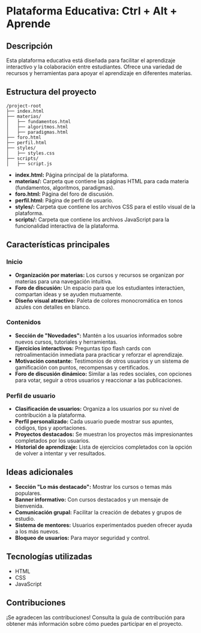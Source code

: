 # Plataforma Educativa: Ctrl + Alt + Aprende

## Descripción

Esta plataforma educativa está diseñada para facilitar el aprendizaje interactivo y la colaboración entre estudiantes. Ofrece una variedad de recursos y herramientas para apoyar el aprendizaje en diferentes materias.

## Estructura del proyecto

```
/project-root
├── index.html
├── materias/
│   ├── fundamentos.html
│   ├── algoritmos.html
│   ├── paradigmas.html
├── foro.html
├── perfil.html
├── styles/
│   ├── styles.css
├── scripts/
│   ├── script.js
```

* **index.html:** Página principal de la plataforma.
* **materias/:** Carpeta que contiene las páginas HTML para cada materia (fundamentos, algoritmos, paradigmas).
* **foro.html:** Página del foro de discusión.
* **perfil.html:** Página de perfil de usuario.
* **styles/:** Carpeta que contiene los archivos CSS para el estilo visual de la plataforma.
* **scripts/:** Carpeta que contiene los archivos JavaScript para la funcionalidad interactiva de la plataforma.


## Características principales

### Inicio

* **Organización por materias:** Los cursos y recursos se organizan por materias para una navegación intuitiva.
* **Foro de discusión:** Un espacio para que los estudiantes interactúen, compartan ideas y se ayuden mutuamente.
* **Diseño visual atractivo:** Paleta de colores monocromática en tonos azules con detalles en blanco.

### Contenidos

* **Sección de "Novedades":**  Mantén a los usuarios informados sobre nuevos cursos, tutoriales y herramientas.
* **Ejercicios interactivos:** Preguntas tipo flash cards con retroalimentación inmediata para practicar y reforzar el aprendizaje.
* **Motivación constante:** Testimonios de otros usuarios y un sistema de gamificación con puntos, recompensas y certificados.
* **Foro de discusión dinámico:** Similar a las redes sociales, con opciones para votar, seguir a otros usuarios y reaccionar a las publicaciones.

### Perfil de usuario

* **Clasificación de usuarios:**  Organiza a los usuarios por su nivel de contribución a la plataforma.
* **Perfil personalizado:**  Cada usuario puede mostrar sus apuntes, códigos, tips y aportaciones.
* **Proyectos destacados:**  Se muestran los proyectos más impresionantes completados por los usuarios.
* **Historial de aprendizaje:**  Lista de ejercicios completados con la opción de volver a intentar y ver resultados.

## Ideas adicionales

* **Sección "Lo más destacado":**  Mostrar los cursos o temas más populares.
* **Banner informativo:**  Con cursos destacados y un mensaje de bienvenida.
* **Comunicación grupal:**  Facilitar la creación de debates y grupos de estudio.
* **Sistema de mentores:**  Usuarios experimentados pueden ofrecer ayuda a los más nuevos.
* **Bloqueo de usuarios:**  Para mayor seguridad y control.

## Tecnologías utilizadas

* HTML
* CSS
* JavaScript

## Contribuciones

¡Se agradecen las contribuciones! Consulta la guía de contribución para obtener más información sobre cómo puedes participar en el proyecto.
